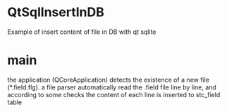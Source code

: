 # QtSqlInsertInDB
Example of insert content of file in DB with qt sqlite 
# main 
the application (QCoreApplication) detects the existence of a new file (\*.field.flg). a file parser automatically read the .field file line by line, and according to some checks the content of each line is inserted to stc_field table 
